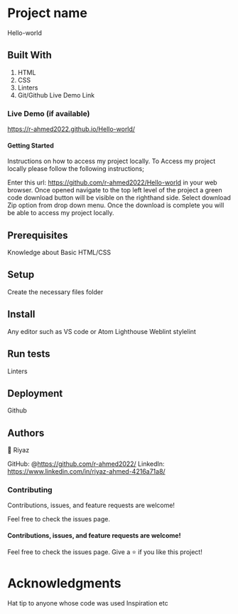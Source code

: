 # Project name
Hello-world
## Built With
1. HTML
2. CSS
3. Linters
4. Git/Github
Live Demo Link

### Live Demo (if available)
https://r-ahmed2022.github.io/Hello-world/

#### Getting Started
Instructions on how to access my project locally. To Access my project locally please follow the following instructions;

Enter this url: https://github.com/r-ahmed2022/Hello-world in your web browser.
Once opened navigate to the top left level of the project a green code download button will be visible on the righthand side.
Select download Zip option from drop down menu.
Once the download is complete you will be able to access my project locally.

## Prerequisites
Knowledge about Basic HTML/CSS
## Setup
Create the necessary files folder
## Install
Any editor such as VS code or Atom
Lighthouse
Weblint
stylelint
## Run tests
Linters
## Deployment
Github

## Authors
👤 Riyaz

GitHub: @https://github.com/r-ahmed2022/
LinkedIn: https://www.linkedin.com/in/riyaz-ahmed-4216a71a8/

### Contributing
Contributions, issues, and feature requests are welcome!

Feel free to check the issues page.


#### Contributions, issues, and feature requests are welcome!

Feel free to check the issues page.
Give a ⭐️ if you like this project!

# Acknowledgments
Hat tip to anyone whose code was used
Inspiration
etc

